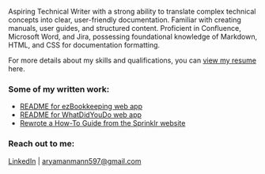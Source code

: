 Aspiring Technical Writer with a strong ability to translate complex technical concepts into clear, user-friendly documentation. Familiar with creating manuals, user guides, and structured content. Proficient in Confluence, Microsoft Word, and Jira, possessing foundational knowledge of Markdown, HTML, and CSS for documentation formatting.

For more details about my skills and qualifications, you can [view my resume](https://drive.google.com/file/d/1-cOeOdL76t5RKCVNDBCik7ntxtbtj_1c/view?usp=sharing) here.

### Some of my written work:
- [README for ezBookkeeping web app](./ez_contribution.md)  
- [README for WhatDidYouDo web app](./whatdidyoudo_contribution.md)  
- [Rewrote a How-To Guide from the Sprinklr website](https://docs.google.com/document/d/1wBeiZh1cRBETC_Pv17FsyNXSnZbPBcXA/edit?usp=sharing&ouid=104001367623014874862&rtpof=true&sd=true)   

### Reach out to me: 
[LinkedIn](https://www.linkedin.com/in/aryaman-mann/) | [aryamanmann597@gmail.com](mailto:aryamanmann597@gmail.com)  
